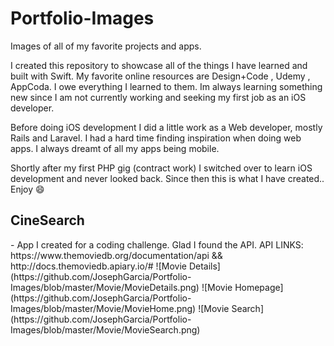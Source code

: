 # Portfolio-Images
Images of all of my favorite projects and apps.

I created this repository to showcase all of the things I have learned and built with Swift. 
My favorite online resources are Design+Code , Udemy , AppCoda. I owe everything I learned to them.
Im always learning something new since I am not currently working and seeking my first job as an iOS developer.

Before doing iOS development I did a little work as a Web developer, mostly Rails and Laravel. 
I had a hard time finding inspiration when doing web apps. I always dreamt of all my apps being mobile.

Shortly after my first PHP gig (contract work) I switched over to learn iOS development and never looked back. 
Since then this is what I have created.. Enjoy 😄

<h2>CineSearch</h2> - App I created for a coding challenge. Glad I found the API.
API LINKS: https://www.themoviedb.org/documentation/api && http://docs.themoviedb.apiary.io/#
![Movie Details](https://github.com/JosephGarcia/Portfolio-Images/blob/master/Movie/MovieDetails.png)
![Movie Homepage](https://github.com/JosephGarcia/Portfolio-Images/blob/master/Movie/MovieHome.png)
![Movie Search] (https://github.com/JosephGarcia/Portfolio-Images/blob/master/Movie/MovieSearch.png)
